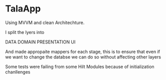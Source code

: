 # TalaApp

Using MVVM and clean Architechture.

I split the lyers into 

DATA
DOMAIN
PRESENTATION
UI

And made appropaite mappers for each stage, this is to ensure that even if we want to change the databse we can do so without affecting other layers

Some tests were failing from some Hilt Modules because of initialization chanllenges
